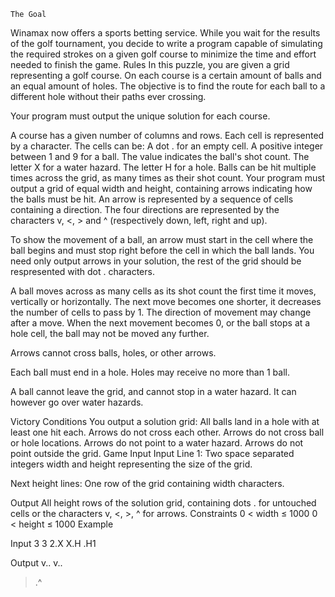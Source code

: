  	The Goal
Winamax now offers a sports betting service.
While you wait for the results of the golf tournament, you decide to write a program capable of simulating the required strokes on a given golf course to minimize the time and effort needed to finish the game.
 	Rules
In this puzzle, you are given a grid representing a golf course.
On each course is a certain amount of balls and an equal amount of holes. The objective is to find the route for each ball to a different hole without their paths ever crossing.

Your program must output the unique solution for each course.

A course has a given number of columns and rows. Each cell is represented by a character.
The cells can be:
A dot . for an empty cell.
A positive integer between 1 and 9 for a ball. The value indicates the ball's shot count.
The letter X for a water hazard.
The letter H for a hole.
Balls can be hit multiple times across the grid, as many times as their shot count.
Your program must output a grid of equal width and height, containing arrows indicating how the balls must be hit.
An arrow is represented by a sequence of cells containing a direction.
The four directions are represented by the characters v, <, > and ^ (respectively down, left, right and up).

To show the movement of a ball, an arrow must start in the cell where the ball begins and must stop right before the cell in which the ball lands.
You need only output arrows in your solution, the rest of the grid should be respresented with dot . characters.

A ball moves across as many cells as its shot count the first time it moves, vertically or horizontally. The next move becomes one shorter, it decreases the number of cells to pass by 1. The direction of movement may change after a move. When the next movement becomes 0, or the ball stops at a hole cell, the ball may not be moved any further.

Arrows cannot cross balls, holes, or other arrows.

Each ball must end in a hole. Holes may receive no more than 1 ball.

A ball cannot leave the grid, and cannot stop in a water hazard. It can however go over water hazards.
 
Victory Conditions
You output a solution grid:
All balls land in a hole with at least one hit each.
Arrows do not cross each other.
Arrows do not cross ball or hole locations.
Arrows do not point to a water hazard.
Arrows do not point outside the grid.
 	Game Input
Input
Line 1: Two space separated integers width and height representing the size of the grid.

Next height lines: One row of the grid containing width characters.

Output
All height rows of the solution grid, containing dots . for untouched cells or the characters v, <, >, ^ for arrows.
Constraints
0 < width ≤ 1000
0 < height ≤ 1000
Example

Input
3 3
2.X
X.H
.H1

Output
v..
v..
>.^
